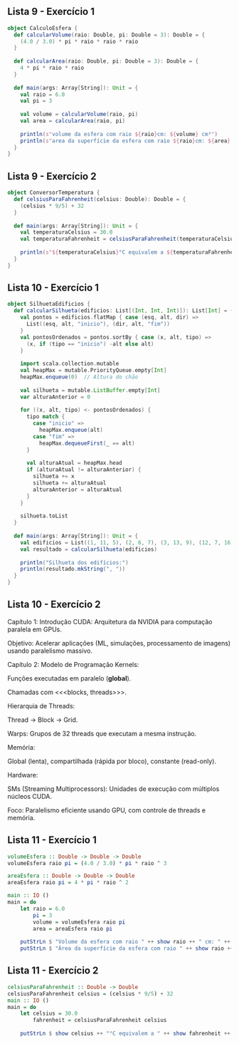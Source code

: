 ## Lista 9 - Exercício 1
````scala
object CalculoEsfera {
  def calcularVolume(raio: Double, pi: Double = 3): Double = {
    (4.0 / 3.0) * pi * raio * raio * raio
  }
  
  def calcularArea(raio: Double, pi: Double = 3): Double = {
    4 * pi * raio * raio
  }
  
  def main(args: Array[String]): Unit = {
    val raio = 6.0
    val pi = 3
    
    val volume = calcularVolume(raio, pi)
    val area = calcularArea(raio, pi)
    
    println(s"volume da esfera com raio ${raio}cm: ${volume} cm³")
    println(s"area da superfície da esfera com raio ${raio}cm: ${area} cm²")
  }
}
````

## Lista 9 - Exercício 2
````scala
object ConversorTemperatura {
  def celsiusParaFahrenheit(celsius: Double): Double = {
    (celsius * 9/5) + 32
  }
  
  def main(args: Array[String]): Unit = {
    val temperaturaCelsius = 30.0
    val temperaturaFahrenheit = celsiusParaFahrenheit(temperaturaCelsius)
    
    println(s"${temperaturaCelsius}°C equivalem a ${temperaturaFahrenheit}°F")
  }
}
````
## Lista 10 - Exercício 1
````scala
object SilhuetaEdificios {
  def calcularSilhueta(edificios: List[(Int, Int, Int)]): List[Int] = {
    val pontos = edificios.flatMap { case (esq, alt, dir) => 
      List((esq, alt, "inicio"), (dir, alt, "fim"))
    }
    val pontosOrdenados = pontos.sortBy { case (x, alt, tipo) => 
      (x, if (tipo == "inicio") -alt else alt)
    }
    
    import scala.collection.mutable
    val heapMax = mutable.PriorityQueue.empty[Int]
    heapMax.enqueue(0)  // Altura do chão
    
    val silhueta = mutable.ListBuffer.empty[Int]
    var alturaAnterior = 0
    
    for ((x, alt, tipo) <- pontosOrdenados) {
      tipo match {
        case "inicio" => 
          heapMax.enqueue(alt)
        case "fim" => 
          heapMax.dequeueFirst(_ == alt)
      }
      
      val alturaAtual = heapMax.head
      if (alturaAtual != alturaAnterior) {
        silhueta += x
        silhueta += alturaAtual
        alturaAnterior = alturaAtual
      }
    }
    
    silhueta.toList
  }
  
  def main(args: Array[String]): Unit = {
    val edificios = List((1, 11, 5), (2, 6, 7), (3, 13, 9), (12, 7, 16), (14, 3, 25), (19, 18, 22), (23, 13, 29), (24, 4, 28))
    val resultado = calcularSilhueta(edificios)
    
    println("Silhueta dos edifícios:")
    println(resultado.mkString(", "))
  }
}
````
## Lista 10 - Exercício 2
Capítulo 1: Introdução
CUDA: Arquitetura da NVIDIA para computação paralela em GPUs.

Objetivo: Acelerar aplicações (ML, simulações, processamento de imagens) usando paralelismo massivo.

Capítulo 2: Modelo de Programação
Kernels:

Funções executadas em paralelo (__global__).

Chamadas com <<<blocks, threads>>>.

Hierarquia de Threads:

Thread → Block → Grid.

Warps: Grupos de 32 threads que executam a mesma instrução.

Memória:

Global (lenta), compartilhada (rápida por bloco), constante (read-only).

Hardware:

SMs (Streaming Multiprocessors): Unidades de execução com múltiplos núcleos CUDA.

Foco: Paralelismo eficiente usando GPU, com controle de threads e memória.
## Lista 11 - Exercício 1
````haskell
volumeEsfera :: Double -> Double -> Double
volumeEsfera raio pi = (4.0 / 3.0) * pi * raio ^ 3

areaEsfera :: Double -> Double -> Double
areaEsfera raio pi = 4 * pi * raio ^ 2

main :: IO ()
main = do
    let raio = 6.0
        pi = 3
        volume = volumeEsfera raio pi
        area = areaEsfera raio pi
    
    putStrLn $ "Volume da esfera com raio " ++ show raio ++ " cm: " ++ show volume ++ " cm³"
    putStrLn $ "Área da superfície da esfera com raio " ++ show raio ++ " cm: " ++ show area ++ " cm²"
````

## Lista 11 - Exercício 2
````haskell
celsiusParaFahrenheit :: Double -> Double
celsiusParaFahrenheit celsius = (celsius * 9/5) + 32
main :: IO ()
main = do
    let celsius = 30.0
        fahrenheit = celsiusParaFahrenheit celsius
    
    putStrLn $ show celsius ++ "°C equivalem a " ++ show fahrenheit ++ "°F"
````